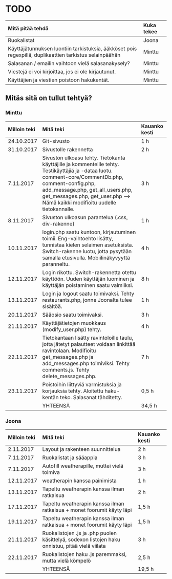 # TODO

| Mitä pitää tehdä | Kuka tekee |
|:--|:--|
| Ruokalistat | Joona |
| Käyttäjätunnuksen luontiin tarkistuksia, ääkköset pois regexpillä, duplikaattien tarkistus selainpäähän | Minttu |
| Salasanan / emailin vaihtoon vielä salasanakysely? | Minttu |
| Viestejä ei voi kirjoittaa, jos ei ole kirjautunut. | Minttu |
| Käyttäjien ja viestien poistoon hakukentät. | Minttu |

## Mitäs sitä on tullut tehtyä?

### Minttu

| Milloin teki | Mitä teki | Kauanko kesti |
|:--|:--|:--|
| 24.10.2017 | Git-sivusto | 1 h |
| 31.10.2017 | Sivustolle rakennetta | 2 h |
| 7.11.2017 | Sivuston ulkoasu tehty. Tietokanta käyttäjille ja kommenteille tehty. Testikäyttäjiä ja -dataa luotu. comment-core/CommentDb.php, comment-config.php, add_message.php, get_all_users.php, get_messages.php, get_user.php --> Nämä kaikki modifioitu uudelle tietokannalle. | 3 h |
| 8.11.2017 | Sivuston ulkoasun parantelua (.css, div-rakenne) | 1 h |
| 10.11.2017 | login.php saatu kuntoon, kirjautuminen toimii. Eng-vaihtoehto lisätty, tunnistaa kielen selaimen asetuksista. Switch-rakenne luotu, jotta pysytään samalla etusivulla. Mobiilinäkyvyyttä paranneltu. | 4 h |
| 12.11.2017 | Login rikottu. Switch-rakennetta otettu käyttöön. Uuden käyttäjän luominen ja käyttäjän poistaminen saatu valmiiksi. | 8 h |
| 13.11.2017 | Login ja logout saatu toimivaksi. Tehty restaurants.php, jonne Joonalta tulee sisältöä. | 1 h |
| 20.11.2017 | Sääosio saatu toimivaksi. | 3 h |
| 21.11.2017 | Käyttäjätietojen muokkaus  (modify_user.php) tehty. | 4 h |
| 22.11.2017 | Tietokantaan lisätty ravintoloille taulu, jotta jätetyt palautteet voidaan linkittää ravintolaan. Modifioitu get_messages.php ja add_messages.php toimiviksi. Tehty comments.js. Tehty delete_messages.php. | 7 h |
| 23.11.2017 | Poistoihin liittyviä varmistuksia ja korjauksia tehty. Aloitettu haku-kentän teko. Salasanat tähditetty. | 0,5 h |
|  | YHTEENSÄ | 34,5 h |

### Joona

| Milloin teki | Mitä teki | Kauanko kesti |
|:--|:--|:--|
| 2.11.2017 | Layout ja rakenteen suunnittelua | 2 h |
| 7.11.2017 | Ruokalistat ja sääappia | 3 h |
| 7.11.2017 | Autofill weatherapille, muttei vielä toimiva | 3 h |
| 12.11.2017 | weatherapin kanssa painimista | 1 h |
| 13.11.2017 | Tapeltu weatherapin kanssa ilman ratkaisua | 2 h |
| 17.11.2017 | Tapeltu weatherapin kanssa ilman ratkaisua + monet foorumit käyty läpi | 1,5 h |
| 19.11.2017 | Tapeltu weatherapin kanssa ilman ratkaisua + monet foorumit käyty läpi | 1,5 h |
| 21.11.2017 | Ruokalistojen .js ja .php puolen käsittelyä, sodexon listojen haku onnistuu, pitää vielä viilata | 3 h |
| 22.11.2017 | Ruokalistojen haku .js paremmaksi, mutta vielä kömpelö | 2,5 h |
|  | YHTEENSÄ | 19,5 h |
